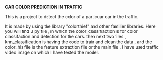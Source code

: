 **CAR COLOR PREDICTION IN TRAFFIC**

This is a project to detect the color of a particuar car in the traffic. 

It is made by using the library "colorthief" and other familier libraries. Here you will find 3 py file , in which the color_classifiaction is for color classifaction and detection for the cars. 
then next two files , knn_classification is having the code to train and clean the data , and the color_his file is the feature extraction file or the main file . 
I have used traffic video image on which I have tested the model. 
